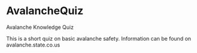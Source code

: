 # AvalancheQuiz
Avalanche Knowledge Quiz

This is a short quiz on basic avalanche safety.  Information can be found on avalanche.state.co.us
